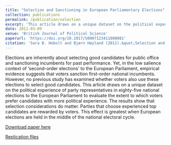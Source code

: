 ```yaml
---
title: "Selection and Sanctioning in European Parliamentary Elections"
collection: publications
permalink: /publication/selection
excerpt: 'This article draws on a unique dataset on the political experience of party representatives in eighty-five national elections to the European Parliament to evaluate the extent to which voters prefer candidates with more political experience. '
date: 2011-03-09
venue: 'British Journal of Political Science'
paperurl: 'https://doi.org/10.1017/S0007123411000081'
citation: 'Sara B. Hobolt and Bjørn Høyland (2011).&quot;Selection and Sanctioning in European Parliamentary Elections.&quot;<i> British Journal of Political Science</i>  41 (3) 477 - 498.'
---
```

Elections are inherently about selecting good candidates for public office and sanctioning incumbents for past performance. Yet, in the low salience context of ‘second-order elections’ to the European Parliament, empirical evidence suggests that voters sanction first-order national incumbents. However, no previous study has examined whether voters also use these elections to select good candidates. This article draws on a unique dataset on the political experience of party representatives in eighty-five national elections to the European Parliament to evaluate the extent to which voters prefer candidates with more political experience. The results show that selection considerations do matter. Parties that choose experienced top candidates are rewarded by voters. This effect is greatest when European elections are held in the middle of the national electoral cycle.

[Download paper here](https://www.cambridge.org/core/services/aop-cambridge-core/content/view/B05A1583DD359D203C4236C87C63C93D/S0007123411000081a.pdf/selection_and_sanctioning_in_european_parliamentary_elections.pdf)

[Replication files](https://bjornhoyland.github.io/files/selection.zip)